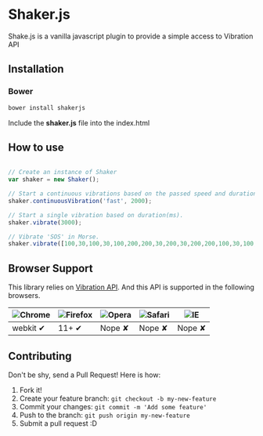 # Shaker.js

Shake.js is a vanilla javascript plugin to provide a simple access to Vibration API

## Installation

### Bower

```sh
bower install shakerjs
```

Include the **shaker.js** file into the index.html


## How to use

```js

// Create an instance of Shaker
var shaker = new Shaker();

// Start a continuous vibrations based on the passed speed and duration (ms)
shaker.continuousVibration('fast', 2000);

// Start a single vibration based on duration(ms).
shaker.vibrate(3000);

// Vibrate 'SOS' in Morse.
shaker.vibrate([100,30,100,30,100,200,200,30,200,30,200,200,100,30,100,30,100]); 
```

## Browser Support

This library relies on [Vibration API](https://www.w3.org/TR/vibration/). And this API is supported in the following browsers.

![Chrome](https://cloud.githubusercontent.com/assets/398893/3528328/23bc7bc4-078e-11e4-8752-ba2809bf5cce.png) | ![Firefox](https://cloud.githubusercontent.com/assets/398893/3528329/26283ab0-078e-11e4-84d4-db2cf1009953.png) | ![Opera](https://cloud.githubusercontent.com/assets/398893/3528330/27ec9fa8-078e-11e4-95cb-709fd11dac16.png) | ![Safari](https://cloud.githubusercontent.com/assets/398893/3528331/29df8618-078e-11e4-8e3e-ed8ac738693f.png) | ![IE](https://cloud.githubusercontent.com/assets/398893/3528325/20373e76-078e-11e4-8e3a-1cb86cf506f0.png) |
--- | --- | --- | --- | --- |
webkit ✔ | 11+ ✔ | Nope ✘ | Nope ✘ | Nope ✘ |

## Contributing

Don't be shy, send a Pull Request! Here is how:

1. Fork it!
2. Create your feature branch: `git checkout -b my-new-feature`
3. Commit your changes: `git commit -m 'Add some feature'`
4. Push to the branch: `git push origin my-new-feature`
5. Submit a pull request :D  